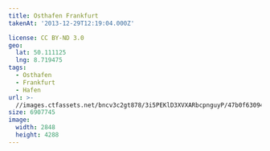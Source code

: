 ```yaml
---
title: Osthafen Frankfurt
takenAt: '2013-12-29T12:19:04.000Z'

license: CC BY-ND 3.0
geo:
  lat: 50.111125
  lng: 8.719475
tags:
  - Osthafen
  - Frankfurt
  - Hafen
url: >-
  //images.ctfassets.net/bncv3c2gt878/3i5PEKlD3XVXARbcpnguyP/47b0f630943449980e57f692741a951a/osthafen-frankfurt_11625509614_o
size: 6907745
image:
  width: 2848
  height: 4288
---
```

